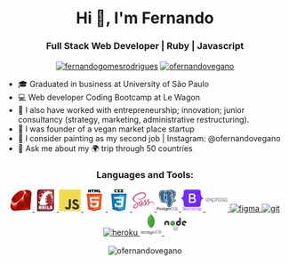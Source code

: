 <h1 align="center">Hi 👋, I'm Fernando</h1>
<h3 align="center">Full Stack Web Developer | Ruby | Javascript</h3>

<p align="center">
  <a href="https://linkedin.com/in/fernandogomesrodrigues" target="blank"><img align="center" src="https://cdn.exclaimer.com/Handbook%20Images/linkedin-icon_128x128.png?_ga=2.110492037.1418171008.1615935198-1220896006.1615935198" alt="fernandogomesrodrigues" height="30" width="30" /></a>
  <a href="https://instagram.com/ofernandovegano" target="blank"><img align="center" src="https://cdn.exclaimer.com/Handbook%20Images/instagram-icon_128x128.png?_ga=2.110492037.1418171008.1615935198-1220896006.1615935198" alt="ofernandovegano" height="30" width="30" /></a>
</p>
  
- :mortar_board: Graduated in business at University of São Paulo
- :computer: Web developer Coding Bootcamp at Le Wagon
- :briefcase: I also have worked with entrepreneurship; innovation; junior consultancy (strategy, marketing, administrative restructuring).
- :rocket: I was founder of a vegan market place startup
- :art: I consider painting as my second job | Instagram: @ofernandovegano
- 💬 Ask me about my :earth_africa: trip through 50 countries

<h3 align="center">Languages and Tools:</h3>
<p align="center">
  <a href="https://www.ruby-lang.org/en/" target="_blank"> <img src="https://raw.githubusercontent.com/devicons/devicon/master/icons/ruby/ruby-original.svg" alt="ruby" width="40" height="40"/> </a>
  <a href="https://rubyonrails.org" target="_blank"> <img src="https://raw.githubusercontent.com/devicons/devicon/master/icons/rails/rails-original-wordmark.svg" alt="rails" width="40" height="40"/> </a>
  <a href="https://developer.mozilla.org/en-US/docs/Web/JavaScript" target="_blank"> <img src="https://raw.githubusercontent.com/devicons/devicon/master/icons/javascript/javascript-original.svg" alt="javascript" width="40" height="40"/> </a>
  <a href="https://www.w3.org/html/" target="_blank"> <img src="https://raw.githubusercontent.com/devicons/devicon/master/icons/html5/html5-original-wordmark.svg" alt="html5" width="40" height="40"/> </a>
  <a href="https://www.w3schools.com/css/" target="_blank"> <img src="https://raw.githubusercontent.com/devicons/devicon/master/icons/css3/css3-original-wordmark.svg" alt="css3" width="40" height="40"/> </a> 
  <a href="https://sass-lang.com" target="_blank"> <img src="https://raw.githubusercontent.com/devicons/devicon/master/icons/sass/sass-original.svg" alt="sass" width="40" height="40"/> </a>
  <a href="https://www.postgresql.org" target="_blank"> <img src="https://raw.githubusercontent.com/devicons/devicon/master/icons/postgresql/postgresql-original-wordmark.svg" alt="postgresql" width="40" height="40"/> </a>
  <a href="https://getbootstrap.com" target="_blank"> <img src="https://raw.githubusercontent.com/devicons/devicon/master/icons/bootstrap/bootstrap-plain-wordmark.svg" alt="bootstrap" width="40" height="40"/> </a> 
  <a href="https://expressjs.com" target="_blank"> <img src="https://raw.githubusercontent.com/devicons/devicon/master/icons/express/express-original-wordmark.svg" alt="express" width="40" height="40"/> </a> 
  <a href="https://www.figma.com/" target="_blank"> <img src="https://www.vectorlogo.zone/logos/figma/figma-icon.svg" alt="figma" width="40" height="40"/> </a> 
  <a href="https://git-scm.com/" target="_blank"> <img src="https://www.vectorlogo.zone/logos/git-scm/git-scm-icon.svg" alt="git" width="40" height="40"/> </a> 
  <a href="https://heroku.com" target="_blank"> <img src="https://www.vectorlogo.zone/logos/heroku/heroku-icon.svg" alt="heroku" width="40" height="40"/> </a> 
  <a href="https://www.mongodb.com/" target="_blank"> <img src="https://raw.githubusercontent.com/devicons/devicon/master/icons/mongodb/mongodb-original-wordmark.svg" alt="mongodb" width="40" height="40"/> </a>
  <a href="https://nodejs.org" target="_blank"> <img src="https://raw.githubusercontent.com/devicons/devicon/master/icons/nodejs/nodejs-original-wordmark.svg" alt="nodejs" width="40" height="40"/> </a> 
</p>

<p align="center"><img align="center" src="https://github-readme-stats.vercel.app/api/top-langs?username=ofernandovegano&show_icons=true&locale=en&layout=compact" alt="ofernandovegano" /></p>


